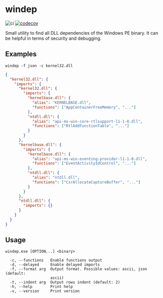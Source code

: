 # windep

![ci](https://github.com/cgfandia/windep/actions/workflows/ci.yml/badge.svg)
[![codecov](https://codecov.io/gh/cgfandia/windep/branch/main/graph/badge.svg?token=HMS0OO7NRC)](https://codecov.io/gh/cgfandia/windep)

Small utility to find all DLL dependencies of the Windows PE binary. It can be helpful in terms of security and debugging.

## Examples

```shell
windep -f json -c kernel32.dll
```

```json
{
  "kernel32.dll": {
    "imports": {
      "kernel32.dll": {
        "imports": {
          "kernelbase.dll": {
            "alias": "KERNELBASE.dll",
            "functions": ["AppContainerFreeMemory", "..."]
          },
          "ntdll.dll": {
            "alias": "api-ms-win-core-rtlsupport-l1-1-0.dll",
            "functions": ["RtlAddFunctionTable", "..."]
          }
        }
      },
      "kernelbase.dll": {
        "imports": {
          "kernelbase.dll": {
            "alias": "api-ms-win-eventing-provider-l1-1-0.dll",
            "functions": ["EventActivityIdControl", "..."]
          },
          "ntdll.dll": {
            "alias": "ntdll.dll",
            "functions": ["CsrAllocateCaptureBuffer", "..."]
          }
        }
      },
      "ntdll.dll": {
        "imports": {}
      }
    }
  }
}
```

## Usage

```
windep.exe [OPTION...] <binary>

  -c, --functions   Enable functions output
  -d, --delayed     Enable delayed imports
  -f, --format arg  Output format. Possible values: ascii, json (default:
                    ascii)
  -t, --indent arg  Output rows indent (default: 2)
  -h, --help        Print help
  -v, --version     Print version
```
